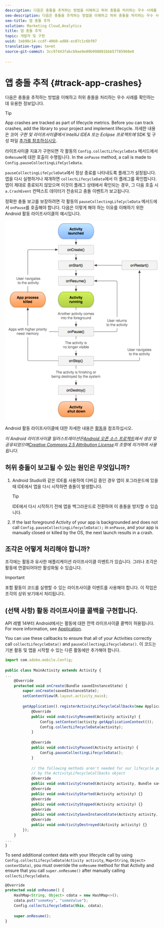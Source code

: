 ```yaml
---
description: 다음은 충돌을 추적하는 방법을 이해하고 허위 충돌을 처리하는 우수 사례를 확인하는 데 유용한 정보입니다.
seo-description: 다음은 충돌을 추적하는 방법을 이해하고 허위 충돌을 처리하는 우수 사례를 확인하는 데 유용한 정보입니다.
seo-title: 앱 충돌 추적
solution: Marketing Cloud,Analytics
title: 앱 충돌 추적
topic: 개발자 및 구현
uuid: 3ab98c14-ccdf-4060-ad88-ec07c1c6bf07
translation-type: tm+mt
source-git-commit: 3cc97443fabcb9ae9e09b998801bbb57785960e0

---
```



# 앱 충돌 추적 {#track-app-crashes}

다음은 충돌을 추적하는 방법을 이해하고 허위 충돌을 처리하는 우수 사례를 확인하는 데 유용한 정보입니다.

>[!TIP]
>
>App crashes are tracked as part of lifecycle metrics. Before you can track crashes, add the library to your project and implement lifecycle. 자세한 내용은 코어 *구현 및 라이프사이클에서 IntelliJ IDEA 또는 Eclipse 프로젝트에* SDK 및 구성 파일 [추가를 참조하십시오](/help/android/getting-started/dev-qs.md).

라이프사이클 지표가 구현되면 각 활동의 `Config.collectLifecycleData` 메서드에서 `OnResume`에 대한 호출이 수행됩니다. In the `onPause` method, a call is made to `Config.pauseCollectingLifeCycleData`.

`pauseCollectingLifeCycleData`에서 정상 종료를 나타내도록 플래그가 설정됩니다. 앱을 다시 실행하거나 재개하면 `collectLifecycleData`에서 이 플래그를 확인합니다. 앱이 제대로 종료되지 않았으며 이것이 플래그 상태에서 확인되는 경우, 그 다음 호출 시 `a.CrashEvent` 컨텍스트 데이터가 전송되고 충돌 이벤트가 보고됩니다.

정확한 충돌 보고를 보장하려면 각 활동의 `pauseCollectingLifeCycleData` 메서드에서 `onPause`를 호출해야 합니다. 다음은 이렇게 해야 하는 이유를 이해하기 위한 Android 활동 라이프사이클의 예시입니다.

![](assets/android-lifecycle.png)

Android 활동 라이프사이클에 대한 자세한 내용은 [활동](https://developer.android.com/guide/components/activities.html)을 참조하십시오.

*이 Android 라이프사이클 일러스트레이션은[Android 오픈 소스 프로젝트](https://source.android.com/)에서 생성 및 공유되었으며[Creative Commons 2.5 Attribution License](https://creativecommons.org/licenses/by/2.5/)의 조항에 의거하여 사용됩니다.*

## 허위 충돌이 보고될 수 있는 원인은 무엇입니까?

1. Android Studio와 같은 IDE를 사용하여 디버깅 중인 경우 앱이 포그라운드에 있을 때 IDE에서 앱을 다시 시작하면 충돌이 발생합니다.

   >[!TIP]
   >
   >IDE에서 다시 시작하기 전에 앱을 백그라운드로 전환하여 이 충돌을 방지할 수 있습니다.

1. If the last foreground Activity of your app is backgrounded and does not call `Config.pauseCollectingLifecycleData();` in `onPause`, and your app is manually closed or killed by the OS, the next launch results in a crash.

## 조각은 어떻게 처리해야 합니까?

조각에는 활동과 유사한 애플리케이션 라이프사이클 이벤트가 있습니다. 그러나 조각은 활동에 연결되어야만 활성화될 수 있습니다.

>[!IMPORTANT]
>
>포함 활동이 코드를 실행할 수 있는 라이프사이클 이벤트를 사용해야 합니다. 이 작업은 조각의 상위 보기에서 처리됩니다.

## (선택 사항) 활동 라이프사이클 콜백을 구현합니다.

API 레벨 14부터 Android에서는 활동에 대한 전역 라이프사이클 콜백이 허용됩니다. For more information, see [Application](https://developer.android.com/reference/android/app/Application).

You can use these callbacks to ensure that all of your Activities correctly call `collectLifecycleData()` and `pauseCollectingLifecycleData()`. 이 코드는 기본 활동 및 앱을 시작할 수 있는 다른 활동에만 추가해야 합니다.

```js
import com.adobe.mobile.Config; 
  
public class MainActivity extends Activity { 
... 
    @Override 
    protected void onCreate(Bundle savedInstanceState) { 
        super.onCreate(savedInstanceState); 
        setContentView(R.layout.activity_main); 
  
        getApplication().registerActivityLifecycleCallbacks(new Application.ActivityLifecycleCallbacks() { 
            @Override 
            public void onActivityResumed(Activity activity) { 
                Config.setContext(activity.getApplicationContext()); 
                Config.collectLifecycleData(activity); 
            } 
  
            @Override 
            public void onActivityPaused(Activity activity) {     
                Config.pauseCollectingLifecycleData(); 
            } 
    
            // the following methods aren't needed for our lifecycle purposes, but are required to be implemented 
            // by the ActivityLifecycleCallbacks object 
            @Override 
            public void onActivityCreated(Activity activity, Bundle savedInstanceState) {} 
            @Override 
            public void onActivityStarted(Activity activity) {} 
            @Override 
            public void onActivityStopped(Activity activity) {} 
            @Override 
            public void onActivitySaveInstanceState(Activity activity, Bundle outState) {} 
            @Override 
            public void onActivityDestroyed(Activity activity) {} 
        }); 
    } 
... 
}
```

To send additional context data with your lifecycle call by using `Config.collectLifecycleData(Activity activity`, `Map<String`, `Object> contextData)`, you must override the `onResume` method for that Activity and ensure that you call `super.onResume()` after manually calling `collectLifecycleData`.

```js
@Override 
protected void onResume() { 
    HashMap<String, Object> cdata = new HashMap<>(); 
    cdata.put("someKey", "someValue"); 
    Config.collectLifecycleData(this, cdata); 
  
    super.onResume(); 
}
```

